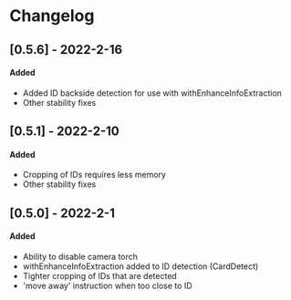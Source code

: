 # Changelog

## [0.5.6] - 2022-2-16

#### Added
- Added ID backside detection for use with withEnhanceInfoExtraction
- Other stability fixes

## [0.5.1] - 2022-2-10

#### Added
- Cropping of IDs requires less memory
- Other stability fixes

## [0.5.0] - 2022-2-1

#### Added
- Ability to disable camera torch
- withEnhanceInfoExtraction added to ID detection (CardDetect)
- Tighter cropping of IDs that are detected
- 'move away' instruction when too close to ID
